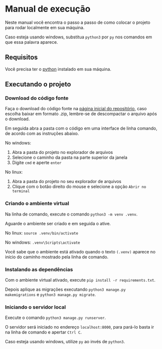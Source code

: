 # Manual de execução

Neste manual você encontra o passo a passo de como colocar o projeto para rodar
localmente em sua máquina.

Caso esteja usando windows, substitua `python3` por `py` nos comandos em que
essa palavra aparece.

## Requisitos

Você precisa ter o [python](https://www.python.org/) instalado em sua máquina.

## Executando o projeto

### Download do código fonte

Faça o download do código fonte na [página inicial do repositório](https://github.com/labens-ufrn/academic-devflow),
caso escolha baixar em formato .zip, lembre-se de descompactar o arquivo após o
download.

Em seguida abra a pasta com o código em uma interface de linha comando, de
acordo com as instruções abaixo.

No windows:

1. Abra a pasta do projeto no explorador de arquivos
2. Selecione o caminho da pasta na parte superior da janela
3. Digite `cmd` e aperte `enter`

No linux:

1. Abra a pasta do projeto no seu explorador de arquivos
2. Clique com o botão direito do mouse e selecione a opção `Abrir no terminal`

### Criando o ambiente virtual

Na linha de comando, execute o comando `python3 -m venv .venv`.

Aguarde o ambiente ser criado e em seguida o ative.

No linux: `source .venv/bin/activate`

No windows: `.venv\Scripts\activate`

Você sabe que o ambiente está ativado quando o texto `(.venv)` aparece no início
do caminho mostrado pela linha de comando.

### Instalando as dependências

Com o ambiente virtual ativado, execute `pip install -r requirements.txt`.

Depois aplique as migrações executando `python3 manage.py makemigrations` e
`python3 manage.py migrate`.

### Iniciando o servidor local

Execute o comando `python3 manage.py runserver`.

O servidor será iniciado no endereço `localhost:8000`, para pará-lo basta ir na
linha de comando e apertar `Ctrl C`.

Caso esteja usando windows, utilize `py` ao invés de `python3`.
